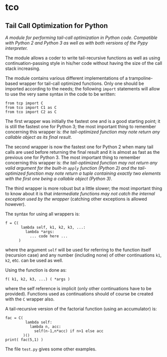 # tco

## Tail Call Optimization for Python

*A module for performing tail-call optimization in Python code. Compatible with Python 2 and Python 3 as well as with both versions of the Pypy interpreter.*

The module allows a coder to write tail-recursive functions as well as using continuation-passing style in his/her code without having the size of the call stack increasing.

The module contains various different implementations of a trampoline-based wrapper for tail-call optimized functions. Only one should be imported according to the needs; the following `import` statements will allow to use the very same syntax in the code to be written:

    from tcp import C
    from tco import C1 as C
    from tco import C2 as C

The first wrapper was initially the fastest one and is a good starting point; it is still the fastest one for Python 3; the most important thing to remember concerning this wrapper is: *the tail-optimized function may note return any callable object as its final result*.

The second wrapper is now the fastest one for Python 2 when many tail calls are used before returning the final result and it is almost as fast as the previous one for Python 3. The most important thing to remember concerning this wrapper is: *the tail-optimized function may not return any valid argument for the built-in `apply` function (Python 2) and the tail-optimized function may note return a tuple containing exactly two elements with the first one being a callable object (Python 3)*.

The third wrapper is more robust but a little slower; the most important thing to know about it is that *intermediate functions may not catch the internal exception used by the wrapper* (catching other exceptions is allowed however).

The syntax for using all wrappers is:

    f = C(
           lambda self, k1, k2, k3, ...:
             lambda *args:
               ... code here ...
          )

where the argument `self` will be used for referring to the function itself (recursion case) and any number (including none) of other continuations `k1`, `k2`, etc. can be used as well.

Using the function is done as:

    f( k1, k2, k3, ...) ( *args )

where the self reference is implicit (only other continuations have to be provided). Functions used as continuations should of course be created with the `C` wrapper also.

A tail-recursive version of the factorial function (using an accumulator) is:

    fac = C(
             lambda self:
               lambda n, acc:
                 self(n-1,n*acc) if n>1 else acc
            )()
    print( fac(5,1) )

The file `test.py` gives some other examples.
